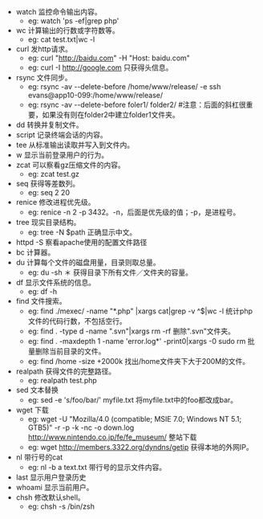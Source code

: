 + watch 监控命令输出内容。
    + eg: watch 'ps -ef|grep php'
+ wc 计算输出的行数或字符数等。
    + eg: cat test.txt|wc -l
+ curl 发http请求。
    + eg: curl "http://baidu.com" -H "Host: baidu.com"
    + eg: curl -I http://google.com    只获得头信息。
+ rsync 文件同步。
    + eg: rsync -av --delete-before /home/www/release/ -e ssh evans@app10-099:/home/www/release/
    + eg: rsync -av --delete-before foler1/ folder2/ #注意：后面的斜杠很重要，如果没有则在folder2中建立folder1文件夹。
+ dd 转换并复制文件。
+ script 记录终端会话的内容。
+ tee 从标准输出读取并写入到文件内。
+ w 显示当前登录用户的行为。
+ zcat 可以察看gz压缩文件的内容。
    + eg: zcat test.gz
+ seq 获得等差数列。
    + eg: seq 2 20
+ renice 修改进程优先级。
    + eg: renice -n 2 -p 3432。-n，后面是优先级的值；-p，是进程号。
+ tree 现实目录结构。
    + eg: tree -N $path 正确显示中文。
+ httpd -S 察看apache使用的配置文件路径
+ bc 计算器。
+ du 计算每个文件的磁盘用量，目录则取总量。
    + eg: du -sh ＊    获得目录下所有文件／文件夹的容量。
+ df 显示文件系统的信息。
    + eg: df -h
+ find 文件搜索。
    + eg: find ./mexec/ -name "*.php" |xargs cat|grep -v ^$|wc -l 统计php文件的代码行数，不包括空行。
    + eg: find . -type d -name ".svn"|xargs rm -rf  删除".svn"文件夹。
    + eg: find . -maxdepth 1 -name 'error.log*' -print0|xargs -0 sudo rm 批量删除当前目录的文件。 
    + eg: find /home -size +2000k 找出/home文件夹下大于200M的文件。
+ realpath 获得文件的完整路径。
    + eg: realpath test.php
+ sed 文本替换
    + eg: sed -e 's/foo/bar/' myfile.txt 将myfile.txt中的foo都改成bar。
+ wget 下载
    + eg: wget -U "Mozilla/4.0 \(compatible; MSIE 7.0; Windows NT 5.1; GTB5\)" -r -p -k -nc -o down.log http://www.nintendo.co.jp/fe/fe_museum/ 整站下载
    + eg: wget http://members.3322.org/dyndns/getip 获得本地的外网IP。
+ nl 带行号的cat
    + eg: nl -b a text.txt 带行号的显示文件内容。
+ last 显示用户登录历史
+ whoami 显示当前用户。
+ chsh 修改默认shell。
    + eg: chsh -s /bin/zsh
